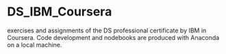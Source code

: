 # DS_IBM_Coursera
exercises and assignments of the DS professional certificate by IBM in Coursera. 
Code development and nodebooks are produced with Anaconda on a local machine.
